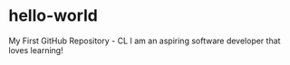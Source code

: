 # hello-world
My First GitHub Repository - CL
I am an aspiring software developer that loves learning!
